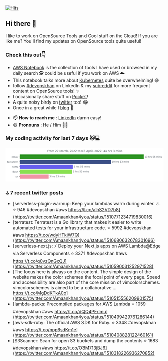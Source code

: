 [![Hits](https://hits.seeyoufarm.com/api/count/incr/badge.svg?url=https%3A%2F%2Fgithub.com%2Fakhan4u%2Fhit-counter&count_bg=%2379C83D&title_bg=%23555555&icon=&icon_color=%23E7E7E7&title=visits&edge_flat=false)](https://hits.seeyoufarm.com)

## Hi there 👋

I like to work on OpenSource Tools and Cool stuff on the Cloud! If you are like me? You'll find my updates on OpenSource tools quite useful!

### Check this out👇

* [AWS Notebook](https://histre.com/public/notebooks/dnllyanu/aws/) is the collection of tools I have used or browsed in my daily search 🕵️ could be useful if you work on AWS ☁️
* This notebook talks more about [Kubernetes](https://histre.com/public/notebooks/6uxdvo3y/kubernetes/) quite be overwhelming! 😅
* follow [#devopskhan](https://www.linkedin.com/feed/hashtag/devopskhan/) on LinkedIn & my [subreddit](https://www.reddit.com/r/devopskhan/) for more frequent content on OpenSource tools! ✨
* I occasionally share stuff on [Pocket](https://getpocket.com/@ej6g8d1dp2829A16a9Tf5d4T6bAMp3d8791rejDe86yem3bm4e14ex4fT4dluk29)!
* A quite noisy birdy on [twitter](https://twitter.com/Amaankhan4you) too! 😂
* Once in a great while I [blog](https://linuxparrot.com/) 😬


- 📫 **How to reach me** : [LinkedIn](https://www.linkedin.com/in/amaan-khan-linux-ninja) damn easy!
- 😄 **Pronouns** : He / Him 🤷‍♂️

### My coding activity for last 7 days 🐱💻

<img src="https://github.com/akhan4u/akhan4u/blob/main/images/stat.svg" alt="Amaan's Wakatime Activity!"/>

### 🔝 7 recent twitter posts
<!-- DEVDOJO:START -->
- [serverless-plugin-warmup: Keep your lambdas warm during winter. ♨
⭐️ 946
#devopskhan #aws
https://t.co/alhS2VD7b8](https://twitter.com/Amaankhan4you/status/1510771234719830016)
- [terratest:  Terratest is a Go library that makes it easier to write automated tests for your infrastructure code.
⭐️ 5992
#devopskhan #aws
https://t.co/wdyHTkiW7Q](https://twitter.com/Amaankhan4you/status/1510680632678301696)
- [serverless-next.js: ⚡ Deploy your Next.js apps on AWS Lambda@Edge via Serverless Components
⭐️ 3371
#devopskhan #aws
https://t.co/q0vzQnGxQJ](https://twitter.com/Amaankhan4you/status/1510590031252971528)
- [The focus here is always on the content. The simple design of the website makes the color schemes the focal point of every page. Speed and accessibility are also part of the core mission of vimcolorschemes. vimcolorschemes is aimed to be a collaborative … https://t.co/MgDdKTkA0o](https://twitter.com/Amaankhan4you/status/1510515556209901575)
- [lambda-packs: Precompiled packages for AWS Lambda
⭐️ 1059
#devopskhan #aws
https://t.co/dQQ4PErlmu](https://twitter.com/Amaankhan4you/status/1510499429761286144)
- [aws-sdk-ruby: The official AWS SDK for Ruby.
⭐️ 3348
#devopskhan #aws
https://t.co/npp6sdKm1e](https://twitter.com/Amaankhan4you/status/1510408828122460161)
- [S3Scanner: Scan for open S3 buckets and dump the contents
⭐️ 1683
#devopskhan #aws
https://t.co/O3M713jBJ6](https://twitter.com/Amaankhan4you/status/1510318226936270852)
<!-- DEVDOJO:END -->

<!-- ![Amaan's GitHub stats](https://github-readme-stats.vercel.app/api?username=akhan4u&count_private=true&show_icons=true&hide=contribs) -->
